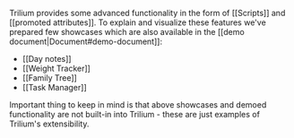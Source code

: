 Trilium provides some advanced functionality in the form of [[Scripts]] and [[promoted attributes]]. To explain and visualize these features we've prepared few showcases which are also available in the [[demo document|Document#demo-document]]:

* [[Day notes]]
* [[Weight Tracker]]
* [[Family Tree]]
* [[Task Manager]]

Important thing to keep in mind is that above showcases and demoed functionality are not built-in into Trilium - these are just examples of Trilium's extensibility.